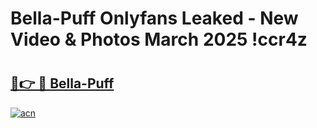 # Bella-Puff Onlyfans Leaked - New Video & Photos March 2025 !ccr4z

# <h2><a href="https://7p4jmw.iuczelnia.edu.pl?title=Bella-Puff&ref=ccr4z">🔗👉 🔴 Bella-Puff</a></h2>

[![acn](https://github.com/user-attachments/assets/0f9c940e-d8b0-45ae-aac7-cd30a18b3e1c)](https://7p4jmw.iuczelnia.edu.pl?title=Bella-Puff&ref=ccr4z)

